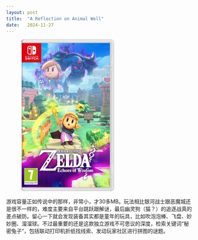 ```yaml
---
layout: post
title:  "A Reflection on Animal Well"
date:   2024-11-27
---
```

<figure><img src="/assets/img/20241127-1.jpeg" width="60%" /></figure>

游戏容量正如传说中的那样，非常小，才30多MB。玩法相比银河战士跟恶魔城还是很不一样的，难度主要来自平台跳跃跟解谜，最后幽灵狗（猫？）的追逐战真的差点破防。留心一下就会发现装备其实都是童年的玩具，比如吹泡泡棒、飞盘、妙妙圈、溜溜球。不过最重要的还是这款独立游戏不可思议的深度，检索关键词“秘密兔子”，包括联动打印机折纸找线索、发动玩家社区进行拼图的谜题。
